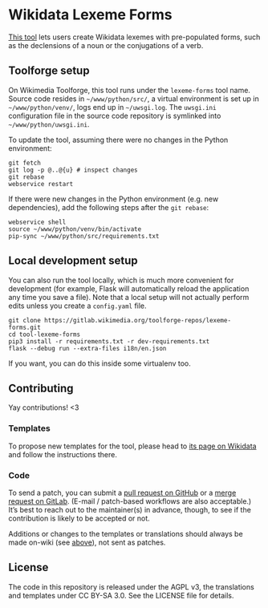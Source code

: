 # Wikidata Lexeme Forms

[This tool](https://lexeme-forms.toolforge.org/) lets users create Wikidata lexemes with pre-populated forms,
such as the declensions of a noun or the conjugations of a verb.

## Toolforge setup

On Wikimedia Toolforge, this tool runs under the `lexeme-forms` tool name.
Source code resides in `~/www/python/src/`,
a virtual environment is set up in `~/www/python/venv/`,
logs end up in `~/uwsgi.log`.
The `uwsgi.ini` configuration file in the source code repository
is symlinked into `~/www/python/uwsgi.ini`.

To update the tool, assuming there were no changes in the Python environment:
```
git fetch
git log -p @..@{u} # inspect changes
git rebase
webservice restart
```

If there were new changes in the Python environment (e.g. new dependencies),
add the following steps after the `git rebase`:
```
webservice shell
source ~/www/python/venv/bin/activate
pip-sync ~/www/python/src/requirements.txt
```

## Local development setup

You can also run the tool locally, which is much more convenient for development
(for example, Flask will automatically reload the application any time you save a file).
Note that a local setup will not actually perform edits unless you create a `config.yaml` file.

```
git clone https://gitlab.wikimedia.org/toolforge-repos/lexeme-forms.git
cd tool-lexeme-forms
pip3 install -r requirements.txt -r dev-requirements.txt
flask --debug run --extra-files i18n/en.json
```

If you want, you can do this inside some virtualenv too.

## Contributing

Yay contributions! <3

### Templates

To propose new templates for the tool,
please head to [its page on Wikidata](https://www.wikidata.org/wiki/Wikidata:Wikidata_Lexeme_Forms)
and follow the instructions there.

### Code

To send a patch, you can submit a
[pull request on GitHub](https://github.com/lucaswerkmeister/tool-lexeme-forms) or a
[merge request on GitLab](https://gitlab.wikimedia.org/toolforge-repos/lexeme-forms).
(E-mail / patch-based workflows are also acceptable.)
It’s best to reach out to the maintainer(s) in advance, though,
to see if the contribution is likely to be accepted or not.

Additions or changes to the templates or translations
should always be made on-wiki (see [above](#templates)),
not sent as patches.

## License

The code in this repository is released under the AGPL v3,
the translations and templates under CC BY-SA 3.0.
See the LICENSE file for details.
